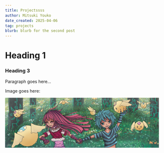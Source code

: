```yaml
---
title: Projectssss
author: Mitsuki Youko
date_created: 2025-04-06
tag: projects
blurb: blurb for the second post
---
```


# Heading 1

### Heading 3

Paragraph goes here...

Image goes here:

<test what its like to put an image here..>

![testimage2](assets/content/Blogpost2/img/1.jpg)